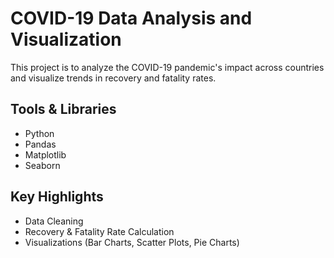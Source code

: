 # COVID-19 Data Analysis and Visualization
This project is to analyze the COVID-19 pandemic's impact across countries and visualize trends in recovery and fatality rates.

## Tools & Libraries
- Python
- Pandas
- Matplotlib
- Seaborn

## Key Highlights
- Data Cleaning
- Recovery & Fatality Rate Calculation
- Visualizations (Bar Charts, Scatter Plots, Pie Charts)
